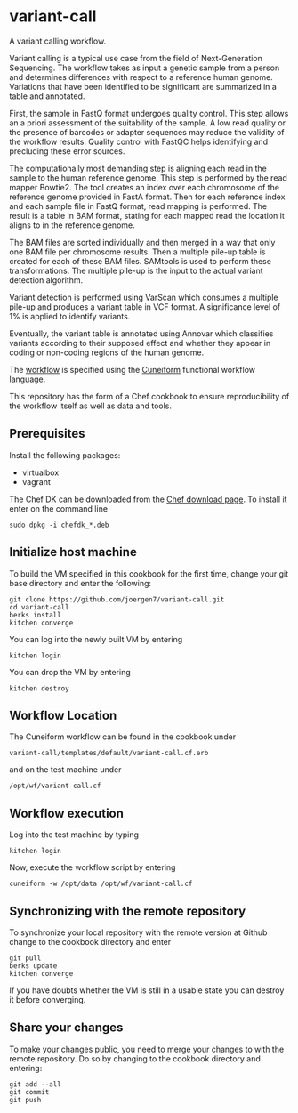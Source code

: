 # variant-call

A variant calling workflow.

Variant calling is a typical use case from the field of Next-Generation
Sequencing. The workflow takes as input a genetic sample from a person and
determines differences with respect to a reference human genome. Variations that
have been identified to be significant are summarized in a table and annotated.

First, the sample in FastQ format undergoes quality control. This step allows an
a priori assessment of the suitability of the sample. A low read quality or the
presence of barcodes or adapter sequences may reduce the validity of the
workflow results. Quality control with FastQC helps identifying and precluding
these error sources.

The computationally most demanding step is aligning each read in the sample to
the human reference genome. This step is performed by the read mapper Bowtie2.
The tool creates an index over each chromosome of the reference genome provided
in FastA format. Then for each reference index and each sample file in FastQ
format, read mapping is performed. The result is a table in BAM format, stating
for each mapped read the location it aligns to in the reference genome.

The BAM files are sorted individually and then merged in a way that only one BAM
file per chromosome results. Then a multiple pile-up table is created for each
of these BAM files. SAMtools is used to perform these transformations. The
multiple pile-up is the input to the actual variant detection algorithm.

Variant detection is performed using VarScan which consumes a multiple pile-up
and produces a variant table in VCF format. A significance level of 1% is
applied to identify variants.

Eventually, the variant table is annotated using Annovar which classifies
variants according to their supposed effect and whether they appear in coding or
non-coding regions of the human genome.

The
[workflow](https://github.com/joergen7/variant-call/blob/master/templates/default/variant-call.cf.erb)
is specified using the
[Cuneiform](https://github.com/joergen7/cuneiform) functional workflow language.

This repository has the form of a Chef cookbook to ensure reproducibility of the
workflow itself as well as data and tools.

## Prerequisites

Install the following packages:

- virtualbox
- vagrant

The Chef DK can be downloaded from the [Chef download page](https://downloads.chef.io/chef-dk/).
To install it enter on the command line

    sudo dpkg -i chefdk_*.deb


## Initialize host machine

To build the VM specified in this cookbook for the first time, change your git
base directory and enter the following:

    git clone https://github.com/joergen7/variant-call.git
    cd variant-call
    berks install
    kitchen converge
    
You can log into the newly built VM by entering

    kitchen login
    
You can drop the VM by entering

    kitchen destroy


## Workflow Location

The Cuneiform workflow can be found in the cookbook under

    variant-call/templates/default/variant-call.cf.erb
    
and on the test machine under

    /opt/wf/variant-call.cf

    
## Workflow execution

Log into the test machine by typing

    kitchen login
    
Now, execute the workflow script by entering

    cuneiform -w /opt/data /opt/wf/variant-call.cf
    
    
## Synchronizing with the remote repository

To synchronize your local repository with the remote version at Github change to
the cookbook directory and enter

    git pull
    berks update
    kitchen converge
    
If you have doubts whether the VM is still in a usable state you can destroy it
before converging.
    
    
## Share your changes

To make your changes public, you need to merge your changes to with the remote
repository. Do so by changing to the cookbook directory and entering:

    git add --all
    git commit
    git push
